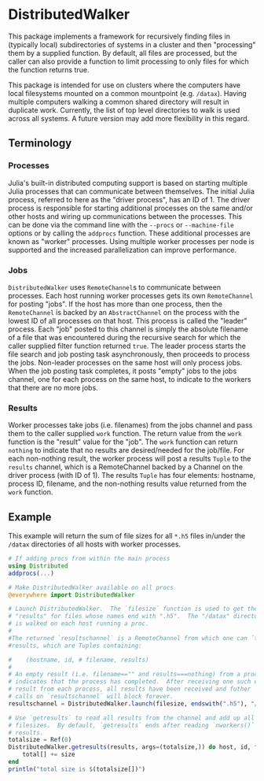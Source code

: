# DistributedWalker

This package implements a framework for recursively finding files in (typically
local) subdirectories of systems in a cluster and then "processing" them by
a supplied function.  By default, all files are processed, but the caller can
also provide a function to limit processing to only files for which the function
returns true.

This package is intended for use on clusters where the computers have local
filesystems mounted on a common mountpoint (e.g. `/datax`).  Having multiple
computers walking a common shared directory will result in duplicate work.
Currently, the list of top level directories to walk is used across all systems.
A future version may add more flexibility in this regard.

## Terminology

### Processes

Julia's built-in distributed computing support is based on starting multiple
Julia processes that can communicate between themselves.  The initial Julia
process, referred to here as the "driver process", has an ID of 1.  The driver
process is responsible for starting additional processes on the same and/or
other hosts and wiring up communications between the processes.  This can be
done via the command line with the `--procs` or `--machine-file` options or by
calling the `addprocs` function.  These additional processes are known as
"worker" processes.  Using multiple worker processes per node is supported and
the increased parallelization can improve performance.

### Jobs

`DistributedWalker` uses `RemoteChannel`s to communicate between processes.
Each host running worker processes gets its own `RemoteChannel` for posting
"jobs".  If the host has more than one process, then the `RemoteChannel` is
backed by an `AbstractChannel` on the process with the lowest ID of all
processes on that host.  This process is called the "leader" process.  Each
"job" posted to this channel is simply the absolute filename of a file that was
encountered during the recursive search for which the caller supplied filter
function returned `true`.  The leader process starts the file search and job
posting task asynchronously, then proceeds to process the jobs.  Non-leader
processes on the same host will only process jobs.  When the job posting task
completes, it posts "empty" jobs to the jobs channel, one for each process on
the same host, to indicate to the workers that there are no more jobs.

### Results

Worker processes take jobs (i.e. filenames) from the jobs channel and pass them
to the caller supplied `work` function.  The return value from the `work`
function is the "result" value for the "job".  The `work` function can return
`nothing` to indicate that no results are desired/needed for the job/file.  For
each non-nothing result, the worker process will post a results `Tuple` to the
`results` channel, which is a RemoteChannel backed by a Channel on the driver
process (with ID of 1).  The results `Tuple` has four elements: hostname,
process ID, filename, and the non-nothing results value returned from the `work`
function.

## Example

This example will return the sum of file sizes for all `*.h5` files in/under the
`/datax` directories of all hosts with worker processes.

```julia
# If adding procs from within the main process
using Distributed
addprocs(...)

# Make DistributedWalker available on all procs
@everywhere import DistributedWalker

# Launch DistributedWalker.  The `filesize` function is used to get the
# "results" for files whose names end with ".h5".  The "/datax" directory tree
# is walked on each host running a proc.
#
#The returned `resultschannel` is a RemoteChannel from which one can `take!`
#results, which are Tuples containing:

#    (hostname, id, # filename, results)
#
# An empty result (i.e. filename=="" and results===nothing) from a process
# indicates that the process has completed.  After receiving one such empty
# result from each process, all results have been received and futher `take!`
# calls on `resultschannel` will block forever.
resultschannel = DistributedWalker.launch(filesize, endswith(".h5"), "/datax")

# Use `getresults` to read all results from the channel and add up all the
# filesizes.  By default, `getresults` ends after reading `nworkers()` empty
# results.
totalsize = Ref(0)
DistributedWalker.getresults(results, args=(totalsize,)) do host, id, fname, size, total
    total[] += size
end
println("total size is $(totalsize[])")
```
